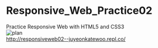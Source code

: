 # Responsive_Web_Practice02
Practice Responsive Web with HTML5 and CSS3
<br>
<img src="https://postfiles.pstatic.net/MjAyMDAzMjRfMTA0/MDAxNTg0OTg1MTU4NzE0.XQedDEHYIBnZIuXmN1Ie34i2Jcwfc18tdQXhsBVL2IUg.WQxCxuH6LXFsIPGRkba0q9m9ei-vqMdMd9sgLO4En7wg.JPEG.katejuyeon_/SE-1df82768-a2e0-4b64-97ca-4c4bb8a4df2a.jpg?type=w966" alt="plan">
<br>
http://responsiveweb02--juyeonkatewoo.repl.co/
